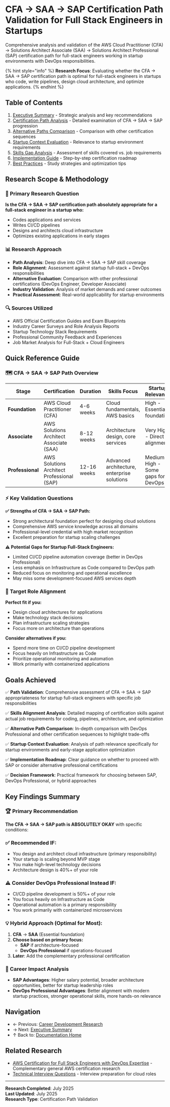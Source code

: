 # CFA → SAA → SAP Certification Path Validation for Full Stack Engineers in Startups

Comprehensive analysis and validation of the AWS Cloud Practitioner (CFA) → Solutions Architect Associate (SAA) → Solutions Architect Professional (SAP) certification path for full-stack engineers working in startup environments with DevOps responsibilities.

{% hint style="info" %}
**Research Focus**: Evaluating whether the CFA → SAA → SAP certification path is optimal for full-stack engineers in startups who code, write pipelines, design cloud architecture, and optimize applications.
{% endhint %}

## Table of Contents

1. [Executive Summary](./executive-summary.md) - Strategic analysis and key recommendations
2. [Certification Path Analysis](./certification-path-analysis.md) - Detailed examination of CFA → SAA → SAP progression
3. [Alternative Paths Comparison](./alternative-paths-comparison.md) - Comparison with other certification sequences
4. [Startup Context Evaluation](./startup-context-evaluation.md) - Relevance to startup environment requirements
5. [Skills Gap Analysis](./skills-gap-analysis.md) - Assessment of skills covered vs. job requirements
6. [Implementation Guide](./implementation-guide.md) - Step-by-step certification roadmap
7. [Best Practices](./best-practices.md) - Study strategies and optimization tips

## Research Scope & Methodology

### 🎯 Primary Research Question

**Is the CFA → SAA → SAP certification path absolutely appropriate for a full-stack engineer in a startup who:**
- Codes applications and services
- Writes CI/CD pipelines
- Designs and architects cloud infrastructure
- Optimizes existing applications in early stages

### 📊 Research Approach

- **Path Analysis**: Deep dive into CFA → SAA → SAP skill coverage
- **Role Alignment**: Assessment against startup full-stack + DevOps responsibilities
- **Alternative Evaluation**: Comparison with other professional certifications (DevOps Engineer, Developer Associate)
- **Industry Validation**: Analysis of market demands and career outcomes
- **Practical Assessment**: Real-world applicability for startup environments

### 🔍 Sources Utilized

- AWS Official Certification Guides and Exam Blueprints
- Industry Career Surveys and Role Analysis Reports
- Startup Technology Stack Requirements
- Professional Community Feedback and Experiences
- Job Market Analysis for Full-Stack + Cloud Engineers

## Quick Reference Guide

### 🗺️ CFA → SAA → SAP Path Overview

| Stage | Certification | Duration | Skills Focus | Startup Relevance |
|-------|---------------|----------|--------------|------------------|
| **Foundation** | AWS Cloud Practitioner (CFA) | 4-6 weeks | Cloud fundamentals, AWS basics | High - Essential foundation |
| **Associate** | AWS Solutions Architect Associate (SAA) | 8-12 weeks | Architecture design, core services | Very High - Direct alignment |
| **Professional** | AWS Solutions Architect Professional (SAP) | 12-16 weeks | Advanced architecture, enterprise solutions | Medium-High - Some gaps for DevOps |

### ⚡ Key Validation Questions

**✅ Strengths of CFA → SAA → SAP Path:**
- Strong architectural foundation perfect for designing cloud solutions
- Comprehensive AWS service knowledge across all domains
- Professional-level credential with high market recognition
- Excellent preparation for startup scaling challenges

**⚠️ Potential Gaps for Startup Full-Stack Engineers:**
- Limited CI/CD pipeline automation coverage (better in DevOps Professional)
- Less emphasis on Infrastructure as Code compared to DevOps path
- Reduced focus on monitoring and operational excellence
- May miss some development-focused AWS services depth

### 🎯 Target Role Alignment

**Perfect fit if you:**
- Design cloud architectures for applications
- Make technology stack decisions
- Plan infrastructure scaling strategies  
- Focus more on architecture than operations

**Consider alternatives if you:**
- Spend more time on CI/CD pipeline development
- Focus heavily on Infrastructure as Code
- Prioritize operational monitoring and automation
- Work primarily with containerized applications

## Goals Achieved

✅ **Path Validation**: Comprehensive assessment of CFA → SAA → SAP appropriateness for startup full-stack engineers with specific job responsibilities

✅ **Skills Alignment Analysis**: Detailed mapping of certification skills against actual job requirements for coding, pipelines, architecture, and optimization

✅ **Alternative Path Comparison**: In-depth comparison with DevOps Professional and other certification sequences to highlight trade-offs

✅ **Startup Context Evaluation**: Analysis of path relevance specifically for startup environments and early-stage application optimization

✅ **Implementation Roadmap**: Clear guidance on whether to proceed with SAP or consider alternative professional certifications

✅ **Decision Framework**: Practical framework for choosing between SAP, DevOps Professional, or hybrid approaches

## Key Findings Summary

### 🏆 Primary Recommendation

**The CFA → SAA → SAP path is ABSOLUTELY OKAY** with specific conditions:

### ✅ **Recommended IF:**
- You design and architect cloud infrastructure (primary responsibility)
- Your startup is scaling beyond MVP stage
- You make high-level technology decisions
- Architecture design is 40%+ of your role

### ⚠️ **Consider DevOps Professional Instead IF:**
- CI/CD pipeline development is 50%+ of your role
- You focus heavily on Infrastructure as Code
- Operational automation is a primary responsibility
- You work primarily with containerized microservices

### 💡 **Hybrid Approach (Optimal for Most):**
1. **CFA** → **SAA** (Essential foundation)
2. **Choose based on primary focus:**
   - **SAP** if architecture-focused
   - **DevOps Professional** if operations-focused
3. **Later**: Add the complementary professional certification

### 🎯 Career Impact Analysis

- **SAP Advantages**: Higher salary potential, broader architecture opportunities, better for startup leadership roles
- **DevOps Professional Advantages**: Better alignment with modern startup practices, stronger operational skills, more hands-on relevance

## Navigation

- ← Previous: [Career Development Research](../README.md)
- → Next: [Executive Summary](./executive-summary.md)
- ↑ Back to: [Documentation Home](../../../README.md)

## Related Research

- [AWS Certification for Full Stack Engineers with DevOps Expertise](../aws-certification-fullstack-devops/README.md) - Complementary general AWS certification research
- [Technical Interview Questions](../technical-interview-questions/README.md) - Interview preparation for cloud roles

---

**Research Completed**: July 2025  
**Last Updated**: July 2025  
**Research Type**: Certification Path Validation